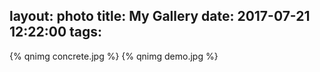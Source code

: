 layout: photo
title: My Gallery
date: 2017-07-21 12:22:00
tags:
---
{% qnimg concrete.jpg %}
{% qnimg demo.jpg %}
